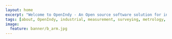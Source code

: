 ```yaml
---
layout: home
excerpt: "Welcome to OpenIndy - An Open source software solution for industrial measurement"
tags: [about, OpenIndy, industrial, measurement, surveying, metrology, laser, tracker, tacheometer, tachymeter, Industrie, Vermessung]
image:
  feature: banner/b_arm.jpg
---
```

